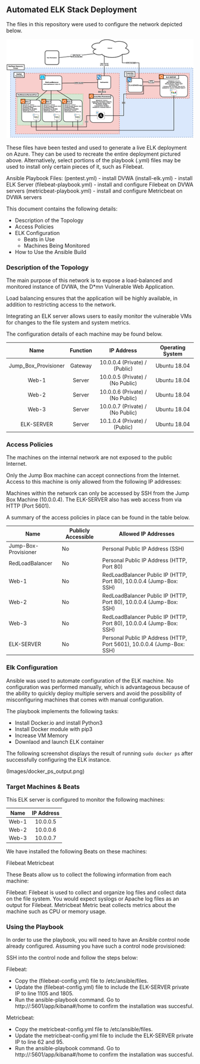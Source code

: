 ## Automated ELK Stack Deployment

The files in this repository were used to configure the network depicted below.

![network_diagram](Images/network_diagram.png)

These files have been tested and used to generate a live ELK deployment on Azure. They can be used to recreate the entire deployment pictured above. Alternatively, select portions of the playbook (.yml) files may be used to install only certain pieces of it, such as Filebeat.

Ansible Playbook Files:
  (pentest.yml) - install DVWA
  (install-elk.yml) - install ELK Server
  (filebeat-playbook.yml) - install and configure Filebeat on DVWA servers
  (metricbeat-playbook.yml) - install and configure Metricbeat on DVWA servers

This document contains the following details:
- Description of the Topology
- Access Policies
- ELK Configuration
  - Beats in Use
  - Machines Being Monitored
- How to Use the Ansible Build


### Description of the Topology

The main purpose of this network is to expose a load-balanced and monitored instance of DVWA, the D*mn Vulnerable Web Application.

Load balancing ensures that the application will be highly available, in addition to restricting access to the network.

Integrating an ELK server allows users to easily monitor the vulnerable VMs for changes to the file system and system metrics.

The configuration details of each machine may be found below.

|         Name         | Function |                      IP Address                      | Operating System |
|:--------------------:|:--------:|:----------------------------------------------------:|:----------------:|
| Jump_Box_Provisioner | Gateway  | 10.0.0.4 (Private) / <Jump-Box Public IP> (Public)   | Ubuntu 18.04     |
| Web-1                | Server   | 10.0.0.5 (Private) / (No Public)                     | Ubuntu 18.04     |
| Web-2                | Server   | 10.0.0.6 (Private) / (No Public)                     | Ubuntu 18.04     |
| Web-3                | Server   | 10.0.0.7 (Private) / (No Public)                     | Ubuntu 18.04     |
| ELK-SERVER           | Server   | 10.1.0.4 (Private) / <ELK-SERVER Public IP> (Public) | Ubuntu 18.04     |

### Access Policies

The machines on the internal network are not exposed to the public Internet. 

Only the Jump Box machine can accept connections from the Internet. Access to this machine is only allowed from the following IP addresses:

<Personal Public IP Address>

Machines within the network can only be accessed by SSH from the Jump Box Machine (10.0.0.4). The ELK-SERVER also has web access from <Personal Puablic IP Address> via HTTP (Port 5601).

A summary of the access policies in place can be found in the table below.

| Name                 | Publicly Accessible | Allowed IP Addresses                                                   |
|----------------------|---------------------|------------------------------------------------------------------------|
| Jump-Box-Provisioner | No                  | Personal Public IP Address (SSH)                                       |
| RedLoadBalancer      | No                  | Personal Public IP Address (HTTP, Port 80)                             |
| Web-1                | No                  | RedLoadBalancer Public IP (HTTP, Port 80), 10.0.0.4 (Jump-Box: SSH)    |
| Web-2                | No                  | RedLoadBalancer Public IP (HTTP, Port 80), 10.0.0.4 (Jump-Box: SSH)    |
| Web-3                | No                  | RedLoadBalancer Public IP (HTTP, Port 80), 10.0.0.4 (Jump-Box: SSH)    |
| ELK-SERVER           | No                  | Personal Public IP Address (HTTP, Port 5601), 10.0.0.4 (Jump-Box: SSH) |

### Elk Configuration

Ansible was used to automate configuration of the ELK machine. No configuration was performed manually, which is advantageous because of the ability to quickly deploy multiple servers and avoid the possibility of misconfiguring machines that comes with manual configuration.

The playbook implements the following tasks:

- Install Docker.io and install Python3
- Install Docker module with pip3
- Increase VM Memory
- Downlaod and launch ELK container

The following screenshot displays the result of running `sudo docker ps` after successfully configuring the ELK instance.

(Images/docker_ps_output.png)

### Target Machines & Beats

This ELK server is configured to monitor the following machines:

|  Name | IP Address |
|:-----:|:----------:|
| Web-1 | 10.0.0.5   |
| Web-2 | 10.0.0.6   |
| Web-3 | 10.0.0.7   |

We have installed the following Beats on these machines:

Filebeat
Metricbeat

These Beats allow us to collect the following information from each machine:

Filebeat:
  Filebeat is used to collect and organize log files and collect data on the file system. You would expect syslogs or Apache log files as an output for Filebeat.
Metricbeat
  Metric beat collects metrics about the machine such as CPU or memory usage.

### Using the Playbook
In order to use the playbook, you will need to have an Ansible control node already configured. Assuming you have such a control node provisioned: 

SSH into the control node and follow the steps below:

Filebeat:
- Copy the (filebeat-config.yml) file to /etc/ansible/files.
- Update the (filebeat-config.yml) file to include the ELK-SERVER private IP to line 1105 and 1805.
- Run the ansible-playbook command. Go to http://<ELK-SERVER Public IP>:5601/app/kibana#/home to confirm the installation was succesful.

Metricbeat:
- Copy the metricbeat-config.yml file to /etc/ansible/files.
- Update the metricbeat-config.yml file to include the ELK-SERVER private IP to line 62 and 95.
- Run the ansible-playbook command. Go to http://<ELK-SERVER Public IP>:5601/app/kibana#/home to confirm the installation was succesful.
